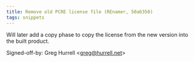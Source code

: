 ```yaml
---
title: Remove old PCRE license file (REnamer, 50a6350)
tags: snippets
---
```


Will later add a copy phase to copy the license from the new version into the built product.

Signed-off-by: Greg Hurrell &lt;greg@hurrell.net&gt;
